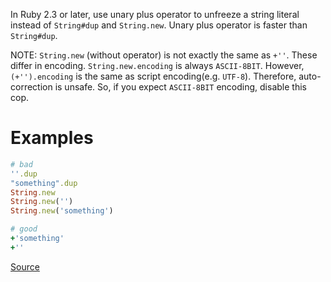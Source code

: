 
In Ruby 2.3 or later, use unary plus operator to unfreeze a string
literal instead of `String#dup` and `String.new`.
Unary plus operator is faster than `String#dup`.

NOTE: `String.new` (without operator) is not exactly the same as `+''`.
These differ in encoding. `String.new.encoding` is always `ASCII-8BIT`.
However, `(+'').encoding` is the same as script encoding(e.g. `UTF-8`).
Therefore, auto-correction is unsafe.
So, if you expect `ASCII-8BIT` encoding, disable this cop.

# Examples

```ruby
# bad
''.dup
"something".dup
String.new
String.new('')
String.new('something')

# good
+'something'
+''
```

[Source](http://www.rubydoc.info/gems/rubocop/RuboCop/Cop/Performance/UnfreezeString)